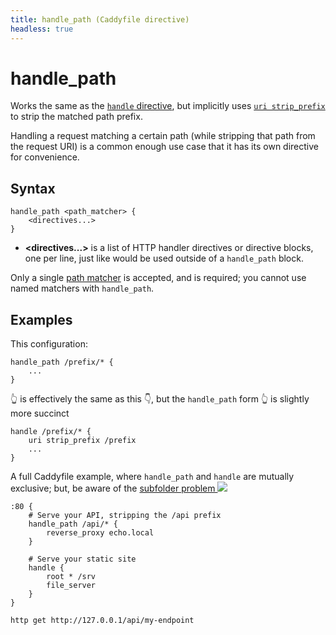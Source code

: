 ```yaml
---
title: handle_path (Caddyfile directive)
headless: true
---
```


<script>
window.$(function() {
	// Add a link to [<path_matcher>] as a special case for this directive.
	// The matcher text includes <> characters which are parsed as HTML,
	// so we must use text() to change the link text.
	window.$('pre.chroma .s:contains("<path_matcher>")')
		.map(function(k, item) {
			let text = item.innerText.replace(/</g, '&lt;').replace(/>/g, '&gt;');
			window.$(item)
				.html('<a href="/docs/caddyfile/matchers#path-matchers" style="color: inherit;" title="Matcher token">' + text + '</a>')
				.removeClass('s')
				.addClass('nd');
		});
});
</script>

# handle_path

Works the same as the [`handle` directive](handle), but implicitly uses [`uri strip_prefix`](uri) to strip the matched path prefix.

Handling a request matching a certain path (while stripping that path from the request URI) is a common enough use case that it has its own directive for convenience.


## Syntax

```caddy-d
handle_path <path_matcher> {
	<directives...>
}
```

- **<directives...>** is a list of HTTP handler directives or directive blocks, one per line, just like would be used outside of a `handle_path` block.

Only a single [path matcher](/docs/caddyfile/matchers#path-matchers) is accepted, and is required; you cannot use named matchers with `handle_path`.

## Examples

This configuration:

```caddy-d
handle_path /prefix/* {
	...
}
```

👆 is effectively the same as this 👇, but the `handle_path` form 👆 is slightly more succinct

```caddy-d
handle /prefix/* {
	uri strip_prefix /prefix
	...
}
```

A full Caddyfile example, where `handle_path` and `handle` are mutually exclusive; but, be aware of the [subfolder problem <img src="/old/resources/images/external-link.svg" class="external-link">](https://caddy.community/t/the-subfolder-problem-or-why-cant-i-reverse-proxy-my-app-into-a-subfolder/8575)

<tech-playground playground="caddy" output-style="boxed" output-order="command.stdout,command.stderr" show-version-selector="false">

```caddy
:80 {
	# Serve your API, stripping the /api prefix
	handle_path /api/* {
		reverse_proxy echo.local
	}

	# Serve your static site
	handle {
		root * /srv
		file_server
	}
}
```

```bash
http get http://127.0.0.1/api/my-endpoint
```

</tech-playground>
